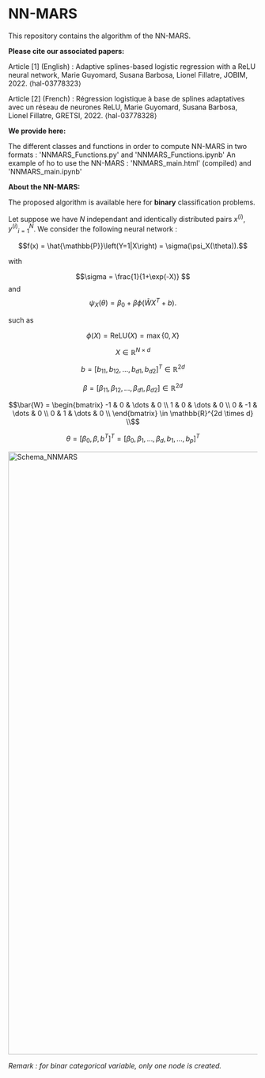 # NN-MARS

This repository contains the algorithm of the NN-MARS.

**Please cite our associated papers:**

Article [1] (English) : Adaptive splines-based logistic regression with a ReLU neural network, Marie Guyomard, Susana Barbosa, Lionel Fillatre, JOBIM, 2022. ⟨hal-03778323⟩ 

Article [2] (French) : Régression logistique à base de splines adaptatives avec un réseau de neurones ReLU, Marie Guyomard, Susana Barbosa, Lionel Fillatre, GRETSI, 2022. ⟨hal-03778328⟩

**We provide here:**

The different classes and functions in order to compute NN-MARS in two formats : 'NNMARS_Functions.py' and 'NNMARS_Functions.ipynb'
An example of ho to use the NN-MARS : 'NNMARS_main.html' (compiled) and 'NNMARS_main.ipynb'


**About the NN-MARS:**

The proposed algorithm is available here for **binary** classification problems. 

Let suppose we have $N$ independant and identically distributed pairs ${x^{(i)}, y^{(i)}}_{i=1}^{N}$. We consider the following neural network :

$$f(x) = \hat{\mathbb{P}}\left(Y=1|X\right) = \sigma(\psi_X(\theta)).$$
	

with 

$$\sigma = \frac{1}{1+\exp(-X)} $$
and 
$$\psi_X(\theta) = \beta_0 + \beta \phi\left(\bar{W}X^T+b\right).$$

such as

$$\phi(X) = \text{ReLU}(X) = \max\{0,X\}$$

$$X \in\mathbb{R}^{N \times d} $$

$$b = [b_{11}, b_{12}, \dots, b_{d1}, b_{d2}]^T \in \mathbb{R}^{2d} $$

$$\beta = [\beta_{11}, \beta_{12}, \dots, \beta_{d1}, \beta_{d2}] \in \mathbb{R}^{2d} $$

$$\bar{W} = \begin{bmatrix}
		-1 & 0 & \dots & 0 \\
		1 & 0 & \dots & 0 \\
		0 & -1 & \dots & 0 \\
		0 & 1 & \dots & 0 \\
	\end{bmatrix} \in \mathbb{R}^{2d \times d} \\$$
	
$$\theta = [\beta_0, \beta, b^T]^T = [\beta_0, \beta_1, \dots, \beta_d, b_1, \dots, b_p]^T $$


<img width="1217" alt="Schema_NNMARS" src="https://user-images.githubusercontent.com/93378786/191957351-97269ef7-e9fe-4520-ab8b-8bceb7fe64d0.png">

*Remark : for binar categorical variable, only one node is created.*
